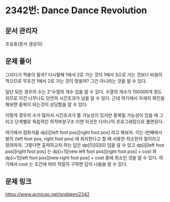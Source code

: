 # 2342번: Dance Dance Revolution
## 문서 관리자
조승효(문서 생성자)
## 문제 풀이
그리디가 적용이 될까? 다시말해 1에서 2로 가는 것이 1에서 3으로 가는 것보다 비용이 적으므로 무조건 1에서 2로 가는 것이 맞을까? 그건 아니라는 것을 알 수 있다.

일단 모든 경우의 수는 2^수열의 개수 임을 알 수 있다. 수열의 개수가 100000개 정도 되므로 이건 너무나도 당연히 시간초과가 남을 알 수 있다. 근데 여기에서 자세히 확인을 해보면 중복이 되는것이 상당함을 알 수 있다.

이렇게 경우의 수가 많아서 시간초과가 뜰 가능성이 있지만 중복될 가능성이 있을 때 그리고 단계별로 독립적인 최적부분구조 이면 이것은 다이나믹 프로그래밍으로 풀면된다.

여기에서 점화식을 dp[i][left foot pos][right foot pos] 라고 해보자. 이는 i번째에서 발이 (left foot pos, right foot pos) 에 위치한다고 할 때 사용한 최소한의 힘이라고 정의하자. 그렇다면 출력하고자 하는 답은 dp[0][0][0] 임을 알 수 있고 dp[i][left foot pos][right foot pos] 는
dp[i+1][new left foot pos][right foot pos] + cost 와 dp[i+1][left foot pos][new right foot pos] + cost 중에 최소인 것을 알 수 있다. 여기에서 cost 는 조건에 따라 적절히 구하면 답이 나옴을 알 수 있다.
## 문제 링크
https://www.acmicpc.net/problem/2342